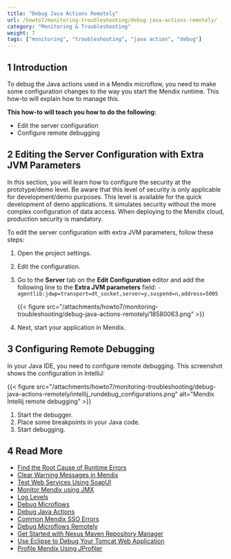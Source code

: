 ```yaml
---
title: "Debug Java Actions Remotely"
url: /howto7/monitoring-troubleshooting/debug-java-actions-remotely/
category: "Monitoring & Troubleshooting"
weight: 7
tags: ["monitoring", "troubleshooting", "java action", "debug"]
---
```


## 1 Introduction

To debug the Java actions used in a Mendix microflow, you need to make some configuration changes to the way you start the Mendix runtime. This how-to will explain how to manage this.

**This how-to will teach you how to do the following:**

* Edit the server configuration
* Configure remote debugging

## 2 Editing the Server Configuration with Extra JVM Parameters

In this section, you will learn how to configure the security at the prototype/demo level. Be aware that this level of security is only applicable for development/demo purposes. This level is available for the quick development of demo applications. It simulates security without the more complex configuration of data access. When deploying to the Mendix cloud, production security is mandatory.

To edit the server configuration with extra JVM parameters, follow these steps:

1. Open the project settings.
2. Edit the configuration.
3. Go to the **Server** tab on the **Edit Configuration** editor and add the following line to the **Extra JVM parameters** field: `-agentlib:jdwp=transport=dt_socket,server=y,suspend=n,address=5005`

    {{< figure src="/attachments/howto7/monitoring-troubleshooting/debug-java-actions-remotely/18580063.png" >}}

4. Next, start your application in Mendix.

## 3 Configuring Remote Debugging

In your Java IDE, you need to configure remote debugging. This screenshot shows the configuration in IntelliJ:

{{< figure src="/attachments/howto7/monitoring-troubleshooting/debug-java-actions-remotely/intellij_rundebug_configurations.png" alt="Mendix Intellij remote debugging" >}}

1. Start the debugger.
2. Place some breakpoints in your Java code.
3. Start debugging.

## 4 Read More

* [Find the Root Cause of Runtime Errors](/howto7/monitoring-troubleshooting/finding-the-root-cause-of-runtime-errors/)
* [Clear Warning Messages in Mendix](/howto7/monitoring-troubleshooting/clear-warning-messages/)
* [Test Web Services Using SoapUI](/howto7/testing/testing-web-services-using-soapui/)
* [Monitor Mendix using JMX](/howto7/monitoring-troubleshooting/monitoring-mendix-using-jmx/)
* [Log Levels](/howto7/monitoring-troubleshooting/log-levels/)
* [Debug Microflows](/howto7/monitoring-troubleshooting/debug-microflows/)
* [Debug Java Actions](/howto7/monitoring-troubleshooting/debug-java-actions/)
* [Common Mendix SSO Errors](/howto7/monitoring-troubleshooting/handle-common-mendix-sso-errors/)
* [Debug Microflows Remotely](/howto7/monitoring-troubleshooting/debug-microflows-remotely/)
* [Get Started with Nexus Maven Repository Manager](http://www.andrejkoelewijn.com/blog/2010/03/09/getting-started-with-nexus-maven-repository-manager/)
* [Use Eclipse to Debug Your Tomcat Web Application](http://www.andrejkoelewijn.com/blog/2003/10/23/using-eclipse-to-debug-your-tomcat-web-application/)
* [Profile Mendix Using JProfiler](http://www.andrejkoelewijn.com/blog/2014/01/15/profiling-mendix-using-jprofiler/)
